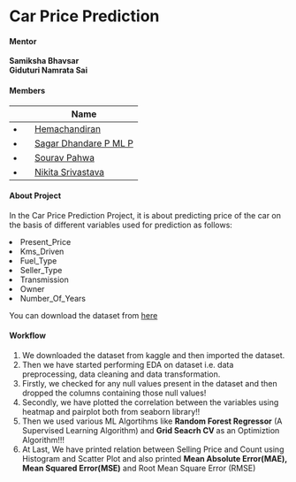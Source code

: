 # Car Price Prediction

#### Mentor

<b>Samiksha Bhavsar</b><br>
<b>Giduturi Namrata Sai</b>


#### Members

||Name|
|-|-|
|<li>|<a href="https://www.linkedin.com/in/hemachandiran-t-081836171/">Hemachandiran</a>|
|<li>|<a href="https://www.linkedin.com/in/sagar-dhandare-a401271a3/">Sagar Dhandare P ML P</a>|
|<li>|<a href="https://www.linkedin.com/in/sourav-pahwa-93b4041b6/">Sourav Pahwa</a>|
|<li>|<a href="https://www.linkedin.com/in/nikita-srivastava-0738bb162/">Nikita Srivastava</a>|


#### About Project 
In the Car Price Prediction Project, it is about predicting price of the car on the basis of different variables used for prediction as follows:

<li>Present_Price</li>
<li>Kms_Driven</li>
<li>Fuel_Type</li>
<li>Seller_Type</li>
<li>Transmission</li>
<li>Owner</li>
<li>Number_Of_Years</li>

You can download the dataset from <a href="https://www.kaggle.com/nehalbirla/vehicle-dataset-from-cardekho?select=car+data.csv">here</a>

#### Workflow

<ol>
  <li> We downloaded the dataset from kaggle and then imported the dataset.</li>
  <li>Then we have started performing EDA on dataset i.e. data preprocessing, data cleaning and data transformation.</li>
  <li>Firstly, we checked for any null values present in the dataset and then dropped the columns containing those null values!</li>
  <li>Secondly, we have plotted the correlation between the variables using heatmap and pairplot both from seaborn library!!</li>
  <li>Then we used various ML Algortihms like <b>Random Forest Regressor</b> (A Supervised Learning Algorithm) and <b>Grid Seacrh CV </b>as an Optimiztion Algorithm!!!</li>
  <li>At Last, We have printed relation between Selling Price and Count using Histogram and Scatter Plot and also printed <b>Mean Absolute Error(MAE), Mean Squared Error(MSE)</b> and </b>Root Mean Square Error (RMSE)</b></li>
</ol>

